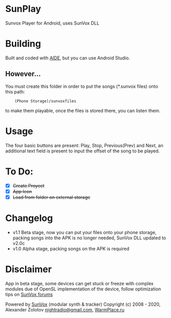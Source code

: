 # SunPlay
Sunvox Player for Android, uses SunVox DLL

# Building
Built and coded with [AIDE](https://www.android-ide.com/), but you can use Android Studio.
## However...
You must create this folder in order to put the songs (*.sunvox files) onto this path:
```
	(Phone Storage)/sunvoxfiles
```
to make them playable, once the files is stored there, you can listen them.

# Usage

The four basic buttons are present: Play, Stop, Previous(Prev) and Next, an additional text field is present to input the offset of the song to be played.

# To Do:

- [x] <del>Create Proyect</del>
- [x] <del>App Icon</del>
- [x] <del>Load from folder on external storage</del>

# Changelog

- v1.1 Beta stage, now you can put your files onto your phone storage, packing songs into the APK is no longer needed, SunVox DLL updated to v2.0c
- v1.0 Alpha stage, packing songs on the APK is required

# Disclaimer

App in beta stage, some devices can get stuck or freeze with complex modules due of OpenSL implementation of the device, follow optimization tips on [SunVox forums](https://warmplace.ru/forum/viewtopic.php?f=3&t=2379&p=7730)

Powered by [SunVox](https://warmplace.ru/soft/sunvox) (modular synth & tracker)
Copyright (c) 2008 - 2020, Alexander Zolotov <nightradio@gmail.com>, [WarmPlace.ru](https://warmplace.ru)